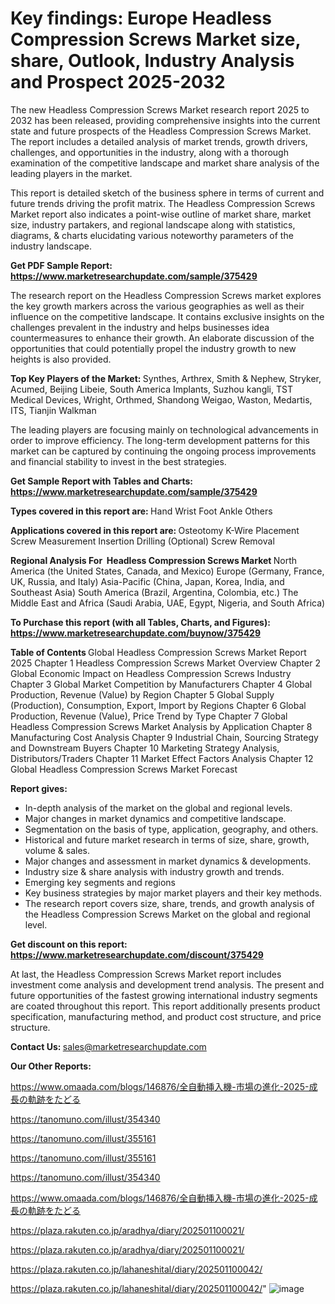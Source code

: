 # Key findings: Europe Headless Compression Screws Market size, share, Outlook, Industry Analysis and Prospect 2025-2032

The new Headless Compression Screws Market research report 2025 to 2032 has been released, providing comprehensive insights into the current state and future prospects of the Headless Compression Screws Market. The report includes a detailed analysis of market trends, growth drivers, challenges, and opportunities in the industry, along with a thorough examination of the competitive landscape and market share analysis of the leading players in the market.

This report is detailed sketch of the business sphere in terms of current and future trends driving the profit matrix. The Headless Compression Screws Market report also indicates a point-wise outline of market share, market size, industry partakers, and regional landscape along with statistics, diagrams, &amp; charts elucidating various noteworthy parameters of the industry landscape.

<strong><b>Get PDF Sample Report: <a href=https://www.marketresearchupdate.com/sample/375429>https://www.marketresearchupdate.com/sample/375429</a></b></strong>

The research report on the Headless Compression Screws market explores the key growth markers across the various geographies as well as their influence on the competitive landscape. It contains exclusive insights on the challenges prevalent in the industry and helps businesses idea countermeasures to enhance their growth. An elaborate discussion of the opportunities that could potentially propel the industry growth to new heights is also provided.

<strong><b>Top Key Players of the Market:
</b></strong>Synthes, Arthrex, Smith & Nephew, Stryker, Acumed, Beijing Libeie, South America Implants, Suzhou kangli, TST Medical Devices, Wright, Orthmed, Shandong Weigao, Waston, Medartis, ITS, Tianjin Walkman<strong><b>
</b></strong>

The leading players are focusing mainly on technological advancements in order to improve efficiency. The long-term development patterns for this market can be captured by continuing the ongoing process improvements and financial stability to invest in the best strategies.

<strong><b>Get Sample Report with Tables and Charts: <a href=https://www.marketresearchupdate.com/sample/375429>https://www.marketresearchupdate.com/sample/375429</a></b></strong>

<strong><b>Types covered in this report are:
</b></strong>Hand
Wrist
Foot
Ankle
Others<strong><b>
</b></strong>

<strong><b>Applications covered in this report are:
</b></strong>Osteotomy
K-Wire Placement
Screw Measurement
Insertion
Drilling (Optional)
Screw Removal<strong><b>
</b></strong>

<strong><b>Regional Analysis For  Headless Compression Screws Market</b></strong><strong><b>
</b></strong>North America (the United States, Canada, and Mexico)
Europe (Germany, France, UK, Russia, and Italy)
Asia-Pacific (China, Japan, Korea, India, and Southeast Asia)
South America (Brazil, Argentina, Colombia, etc.)
The Middle East and Africa (Saudi Arabia, UAE, Egypt, Nigeria, and South Africa)

<strong><b>To Purchase this report (with all Tables, Charts, and Figures): <a href=https://www.marketresearchupdate.com/buynow/375429>https://www.marketresearchupdate.com/buynow/375429</a></b></strong>

<strong><b>Table of Contents</b></strong><strong><b>
</b></strong>Global Headless Compression Screws Market Report 2025
Chapter 1 Headless Compression Screws Market Overview
Chapter 2 Global Economic Impact on Headless Compression Screws Industry
Chapter 3 Global Market Competition by Manufacturers
Chapter 4 Global Production, Revenue (Value) by Region
Chapter 5 Global Supply (Production), Consumption, Export, Import by Regions
Chapter 6 Global Production, Revenue (Value), Price Trend by Type
Chapter 7 Global Headless Compression Screws Market Analysis by Application
Chapter 8 Manufacturing Cost Analysis
Chapter 9 Industrial Chain, Sourcing Strategy and Downstream Buyers
Chapter 10 Marketing Strategy Analysis, Distributors/Traders
Chapter 11 Market Effect Factors Analysis
Chapter 12 Global Headless Compression Screws Market Forecast

<strong><b>Report gives:</b></strong>

- In-depth analysis of the market on the global and regional levels.
- Major changes in market dynamics and competitive landscape.
- Segmentation on the basis of type, application, geography, and others.
- Historical and future market research in terms of size, share, growth, volume &amp; sales.
- Major changes and assessment in market dynamics &amp; developments.
- Industry size &amp; share analysis with industry growth and trends.
- Emerging key segments and regions
- Key business strategies by major market players and their key methods.
- The research report covers size, share, trends, and growth analysis of the Headless Compression Screws Market on the global and regional level.

<strong><b>Get discount on this report: <a href=https://www.marketresearchupdate.com/discount/375429>https://www.marketresearchupdate.com/discount/375429</a></b></strong>

At last, the Headless Compression Screws Market report includes investment come analysis and development trend analysis. The present and future opportunities of the fastest growing international industry segments are coated throughout this report. This report additionally presents product specification, manufacturing method, and product cost structure, and price structure.

<strong><b>Contact Us:
</b></strong>sales@marketresearchupdate.com

<strong>Our Other Reports:</strong>

<a href=https://www.omaada.com/blogs/146876/全自動挿入機-市場の進化-2025-成長の軌跡をたどる>https://www.omaada.com/blogs/146876/全自動挿入機-市場の進化-2025-成長の軌跡をたどる</a>

<a href=https://tanomuno.com/illust/354340>https://tanomuno.com/illust/354340</a>

<a href=https://tanomuno.com/illust/355161>https://tanomuno.com/illust/355161</a>

<a href=https://tanomuno.com/illust/355161>https://tanomuno.com/illust/355161</a>

<a href=https://tanomuno.com/illust/354340>https://tanomuno.com/illust/354340</a>

<a href=https://www.omaada.com/blogs/146876/全自動挿入機-市場の進化-2025-成長の軌跡をたどる>https://www.omaada.com/blogs/146876/全自動挿入機-市場の進化-2025-成長の軌跡をたどる</a>

<a href=https://plaza.rakuten.co.jp/aradhya/diary/202501100021/>https://plaza.rakuten.co.jp/aradhya/diary/202501100021/</a>

<a href=https://plaza.rakuten.co.jp/aradhya/diary/202501100021/>https://plaza.rakuten.co.jp/aradhya/diary/202501100021/</a>

<a href=https://plaza.rakuten.co.jp/lahaneshital/diary/202501100042/>https://plaza.rakuten.co.jp/lahaneshital/diary/202501100042/</a>

<a href=https://plaza.rakuten.co.jp/lahaneshital/diary/202501100042/>https://plaza.rakuten.co.jp/lahaneshital/diary/202501100042/</a>"
![image](https://github.com/user-attachments/assets/6c488a86-9d60-466d-b111-9c03bb3d5e55)
